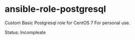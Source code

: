 # ansible-role-postgresql
Custom Basic Postgresql role for CentOS 7
For personal use.

Status: Incompleate



#

